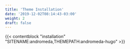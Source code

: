 ```yaml
---
title: 'Theme Installation'
date: '2019-12-02T08:14:43-03:00'
weight: 2
draft: false
---
```


{{< contentblock "installation" "SITENAME:andromeda,THEMEPATH:andromeda-hugo" >}}
